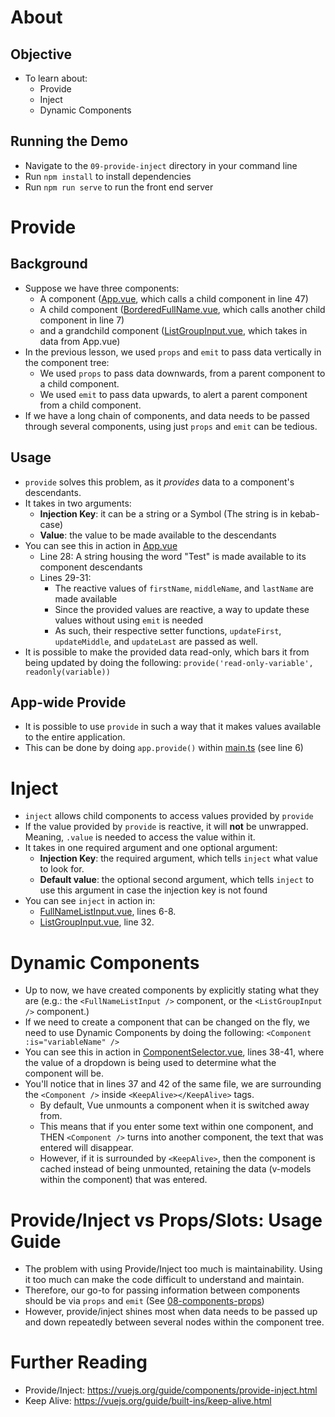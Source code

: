 # About
## Objective
- To learn about:
  - Provide
  - Inject
  - Dynamic Components

## Running the Demo
- Navigate to the `09-provide-inject` directory in your command line
- Run `npm install` to install dependencies
- Run `npm run serve` to run the front end server

# Provide
## Background
- Suppose we have three components:
  - A component ([App.vue](./src/App.vue), which calls a child component in line 47)
  - A child component ([BorderedFullName.vue](./src/components/BorderedFullName.vue), which calls another child component in line 7)
  - and a grandchild component ([ListGroupInput.vue](./src/components/ListGroupInput.vue), which takes in data from App.vue)
- In the previous lesson, we used `props` and `emit` to pass data vertically in the component tree: 
  - We used `props` to pass data downwards, from a parent component to a child component.
  - We used `emit` to pass data upwards, to alert a parent component from a child component.
- If we have a long chain of components, and data needs to be passed through several components, using just `props` and `emit` can be tedious.

## Usage
- `provide` solves this problem, as it *provides* data to a component's descendants.
- It takes in two arguments:
  - **Injection Key**: it can be a string or a Symbol (The string is in kebab-case)
  - **Value**: the value to be made available to the descendants
- You can see this in action in [App.vue](./src/App.vue)
  - Line 28: A string housing the word "Test" is made available to its component descendants
  - Lines 29-31: 
    - The reactive values of `firstName`, `middleName`, and `lastName` are made available
    - Since the provided values are reactive, a way to update these values without using `emit` is needed
    - As such, their respective setter functions, `updateFirst`, `updateMiddle`, and `updateLast` are passed as well.
- It is possible to make the provided data read-only, which bars it from being updated by doing the following: `provide('read-only-variable', readonly(variable))`

## App-wide Provide
- It is possible to use `provide` in such a way that it makes values available to the entire application.
- This can be done by doing `app.provide()` within [main.ts](./src/main.ts) (see line 6)

# Inject
- `inject` allows child components to access values provided by `provide`
- If the value provided by `provide` is reactive, it will **not** be unwrapped. Meaning, `.value` is needed to access the value within it.
- It takes in one required argument and one optional argument:
  - **Injection Key**: the required argument, which tells `inject` what value to look for.
  - **Default value**: the optional second argument, which tells `inject` to use this argument in case the injection key is not found
- You can see `inject` in action in:
  - [FullNameListInput.vue](./src/components/FullNameListInput.vue), lines 6-8.
  - [ListGroupInput.vue](./src/components/ListGroupInput.vue), line 32.

# Dynamic Components
- Up to now, we have created components by explicitly stating what they are (e.g.: the `<FullNameListInput />` component, or the `<ListGroupInput />` component.)
- If we need to create a component that can be changed on the fly, we need to use Dynamic Components by doing the following: `<Component :is="variableName" />`
- You can see this in action in [ComponentSelector.vue](./src/components/ComponentSelector.vue), lines 38-41, where the value of a dropdown is being used to determine what the component will be.
- You'll notice that in lines 37 and 42 of the same file, we are surrounding the `<Component />` inside `<KeepAlive></KeepAlive>` tags.
  - By default, Vue unmounts a component when it is switched away from.
  - This means that if you enter some text within one component, and THEN `<Component />` turns into another component, the text that was entered will disappear.
  - However, if it is surrounded by `<KeepAlive>`, then the component is cached instead of being unmounted, retaining the data (v-models within the component) that was entered.

# Provide/Inject vs Props/Slots: Usage Guide
- The problem with using Provide/Inject too much is maintainability. Using it too much can make the code difficult to understand and maintain.
- Therefore, our go-to for passing information between components should be via `props` and `emit` (See [08-components-props](./../08-components-props/))
- However, provide/inject shines most when data needs to be passed up and down repeatedly between several nodes within the component tree.

# Further Reading
- Provide/Inject: https://vuejs.org/guide/components/provide-inject.html
- Keep Alive: https://vuejs.org/guide/built-ins/keep-alive.html